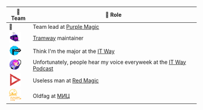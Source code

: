 👯 Team | 👷 Role
------|-----
💜  | Team lead at [Purple Magic](https://github.com/Purple-Magic)
![tramway-ico](https://raw.githubusercontent.com/kalashnikovisme/kalashnikovisme/master/%D1%82%D1%80%D1%8D%D0%BC%D0%B2%D1%8D%D0%B9%D0%B1%D0%B5%D0%B7%D1%84%D0%BE%D0%BD%D0%B0-min.png) | [Tramway](https://github.com/purple-magic/tramway-core) maintainer
![it-way-ico](https://raw.githubusercontent.com/kalashnikovisme/kalashnikovisme/master/%D0%BB%D0%BE%D0%B3%D0%BE%D1%82%D0%B8%D0%BF.png) | Think I'm the major at the [IT Way](https://it-way.pro)
![it-way-podcast](https://raw.githubusercontent.com/kalashnikovisme/kalashnikovisme/master/logo.png) | Unfortunately, people hear my voice everyweek at the [IT Way Podcast](https://redcircle.com/shows/5a51ca0b-c930-480a-85f4-94a5f2190530/)
![red-magic-ico](https://raw.githubusercontent.com/kalashnikovisme/kalashnikovisme/master/red_madzhig_EBRIMA_BELYJ-min.png) | Useless man at [Red Magic](https://vk.com/redmagicprod)
![ulmic ico](https://raw.githubusercontent.com/kalashnikovisme/kalashnikovisme/master/logo_png.png) | Oldfag at [МИЦ](http://ulmic.ru)
